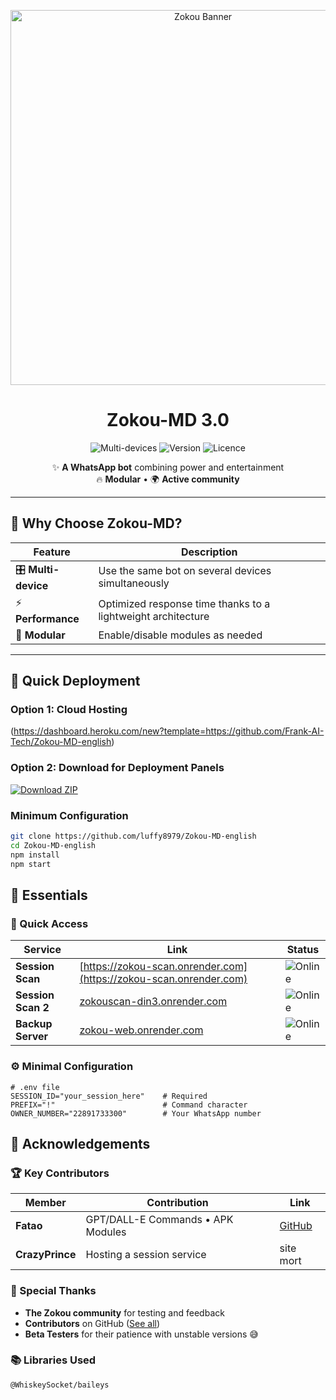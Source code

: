 <p align="center">
  <img src="https://raw.githubusercontent.com/djalega8000/Zokou-MD/refs/heads/main/Ephoto360.com_164cb282992914.jpg" alt="Zokou Banner" width="600">
  <h1 align="center">Zokou-MD 3.0</h1>
  <p align="center">
    <img src="https://img.shields.io/badge/Multi_Devices-100%25-success?style=flat&logo=whatsapp" alt="Multi-devices">
    <img src="https://img.shields.io/badge/Version-3.0-blue?style=flat&logo=github" alt="Version">
    <img src="https://img.shields.io/badge/Licence-MIT-green?style=flat&logo=opensourceinitiative" alt="Licence">
  </p>
</p>

<div align="center">
  
✨ **A WhatsApp bot** combining power and entertainment  
🔥 **Modular** • 🌍 **Active community**

</div>

---

## 🌟 Why Choose Zokou-MD?

| Feature | Description |
|---------|-------------|
| 🎛️ **Multi-device** | Use the same bot on several devices simultaneously |
| ⚡ **Performance** | Optimized response time thanks to a lightweight architecture |
| 🧩 **Modular** | Enable/disable modules as needed |

---

## 🚀 Quick Deployment

### Option 1: Cloud Hosting

(https://dashboard.heroku.com/new?template=https://github.com/Frank-AI-Tech/Zokou-MD-english)

### Option 2: Download for Deployment Panels

[![Download ZIP](https://img.shields.io/badge/Download-ZIP-blue?style=for-the-badge&logo=github)](https://github.com/Frank-AI-Tech/Zokou-MD-english/archive/refs/heads/main.zip)

### Minimum Configuration

```bash
git clone https://github.com/luffy8979/Zokou-MD-english
cd Zokou-MD-english
npm install
npm start
```

## 🧰 Essentials

### 🔑 Quick Access

| Service | Link | Status |
|---------|------|--------|
| **Session Scan** | [https://zokou-scan.onrender.com](https://zokou-scan.onrender.com) | ![Online](https://img.shields.io/badge/Status-Online-green) |
| **Session Scan 2** | [zokouscan-din3.onrender.com](https://zokouscan-din3.onrender.com) | ![Online](https://img.shields.io/badge/Status-Online-green) |
| **Backup Server** | [zokou-web.onrender.com](https://zokou-web.onrender.com/) | ![Online](https://img.shields.io/badge/Status-Online-green) |

### ⚙️ Minimal Configuration

```env
# .env file
SESSION_ID="your_session_here"    # Required
PREFIX="!"                        # Command character
OWNER_NUMBER="22891733300"        # Your WhatsApp number
```

## 💜 Acknowledgements

### 🏆 Key Contributors

| Member | Contribution | Link |
|--------|--------------|------|
| **Fatao** | GPT/DALL-E Commands • APK Modules | [GitHub](https://github.com/fatao) |
| **CrazyPrince** | Hosting a session service | site mort |

### 🌟 Special Thanks

- **The Zokou community** for testing and feedback  
- **Contributors** on GitHub ([See all](https://github.com/luffy8979/Zokou-MD-english/graphs/contributors))  
- **Beta Testers** for their patience with unstable versions 😅

### 📚 Libraries Used

```bash
@WhiskeySocket/baileys
```
